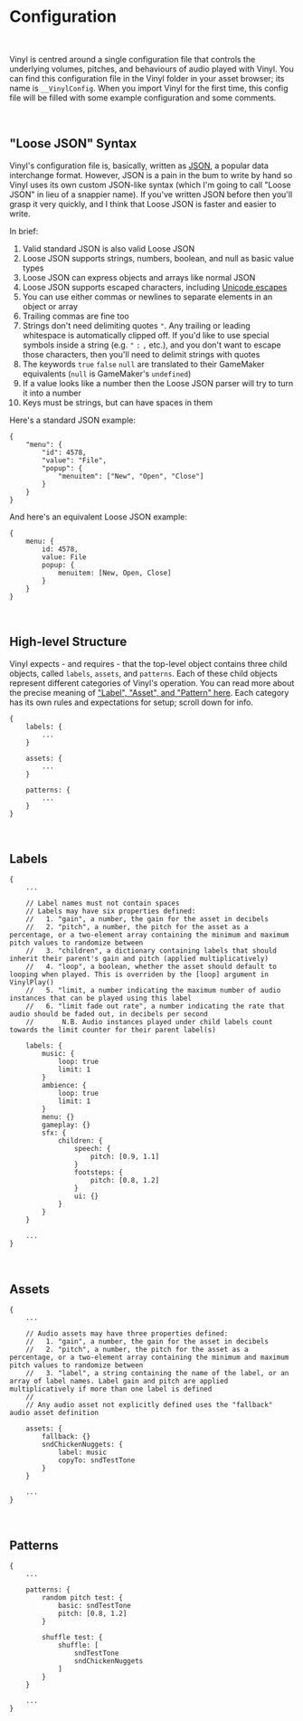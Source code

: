 # Configuration

&nbsp;

Vinyl is centred around a single configuration file that controls the underlying volumes, pitches, and behaviours of audio played with Vinyl. You can find this configuration file in the Vinyl folder in your asset browser; its name is `__VinylConfig`. When you import Vinyl for the first time, this config file will be filled with some example configuration and some comments.

&nbsp;

## "Loose JSON" Syntax

Vinyl's configuration file is, basically, written as [JSON](https://en.wikipedia.org/wiki/JSON), a popular data interchange format. However, JSON is a pain in the bum to write by hand so Vinyl uses its own custom JSON-like syntax (which I'm going to call "Loose JSON" in lieu of a snappier name). If you've written JSON before then you'll grasp it very quickly, and I think that Loose JSON is faster and easier to write.

In brief:

1. Valid standard JSON is also valid Loose JSON
2. Loose JSON supports strings, numbers, boolean, and null as basic value types
2. Loose JSON can express objects and arrays like normal JSON
3. Loose JSON supports escaped characters, including [Unicode escapes](https://dencode.com/en/string/unicode-escape)
4. You can use either commas or newlines to separate elements in an object or array
5. Trailing commas are fine too
6. Strings don't need delimiting quotes `"`. Any trailing or leading whitespace is automatically clipped off. If you'd like to use special symbols inside a string (e.g. `"` `:` `,` etc.), and you don't want to escape those characters, then you'll need to delimit strings with quotes
7. The keywords `true` `false` `null` are translated to their GameMaker equivalents (`null` is GameMaker's `undefined`)
8. If a value looks like a number then the Loose JSON parser will try to turn it into a number
9. Keys must be strings, but can have spaces in them

Here's a standard JSON example:

```
{
	"menu": {
		"id": 4578,
		"value": "File",
		"popup": {
			"menuitem": ["New", "Open", "Close"]
		}
	}
}
```

And here's an equivalent Loose JSON example:

```
{
	menu: {
		id: 4578,
		value: File
		popup: {
			menuitem: [New, Open, Close]
		}
	}
}
```

&nbsp;

## High-level Structure

Vinyl expects - and requires - that the top-level object contains three child objects, called `labels`, `assets`, and `patterns`. Each of these child objects represent different categories of Vinyl's operation. You can read more about the precise meaning of ["Label", "Asset", and "Pattern" here](Terminology). Each category has its own rules and expectations for setup; scroll down for info.

```
{
    labels: {
        ...
    }
    
    assets: {
        ...
    }
    
    patterns: {
        ...
    }
}
```

&nbsp;

## Labels

```
{
	...

    // Label names must not contain spaces
    // Labels may have six properties defined:
    //   1. "gain", a number, the gain for the asset in decibels
    //   2. "pitch", a number, the pitch for the asset as a percentage, or a two-element array containing the minimum and maximum pitch values to randomize between
    //   3. "children", a dictionary containing labels that should inherit their parent's gain and pitch (applied multiplicatively)
    //   4. "loop", a boolean, whether the asset should default to looping when played. This is overriden by the [loop] argument in VinylPlay()
    //   5. "limit, a number indicating the maximum number of audio instances that can be played using this label
    //   6. "limit fade out rate", a number indicating the rate that audio should be faded out, in decibels per second
    //       N.B. Audio instances played under child labels count towards the limit counter for their parent label(s)
    
	labels: {
	    music: {
	        loop: true
	        limit: 1
	    }
	    ambience: {
	        loop: true
	        limit: 1
	    }
	    menu: {}
	    gameplay: {}
	    sfx: {
	        children: {
	            speech: {
	                pitch: [0.9, 1.1]
	            }
	            footsteps: {
	                pitch: [0.8, 1.2]
	            }
	            ui: {}
	        }
	    }
	}

	...
}
```

&nbsp;

## Assets

```
{
	...
	
    // Audio assets may have three properties defined:
    //   1. "gain", a number, the gain for the asset in decibels
    //   2. "pitch", a number, the pitch for the asset as a percentage, or a two-element array containing the minimum and maximum pitch values to randomize between
    //   3. "label", a string containing the name of the label, or an array of label names. Label gain and pitch are applied multiplicatively if more than one label is defined
    // 
    // Any audio asset not explicitly defined uses the "fallback" audio asset definition
    
    assets: {
        fallback: {}
        sndChickenNuggets: {
            label: music
            copyTo: sndTestTone
        }
    }

	...
}
```

&nbsp;

## Patterns

```
{
	...
	
    patterns: {
        random pitch test: {
            basic: sndTestTone
            pitch: [0.8, 1.2]
        }
        
        shuffle test: {
            shuffle: [
                sndTestTone
                sndChickenNuggets
            ]
        }
    }

	...
}
```